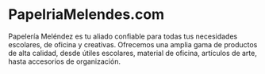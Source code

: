 # PapelriaMelendes.com
Papelería Meléndez es tu aliado confiable para todas tus necesidades escolares, de oficina y creativas. Ofrecemos una amplia gama de productos de alta calidad, desde útiles escolares, material de oficina, artículos de arte, hasta accesorios de organización.
